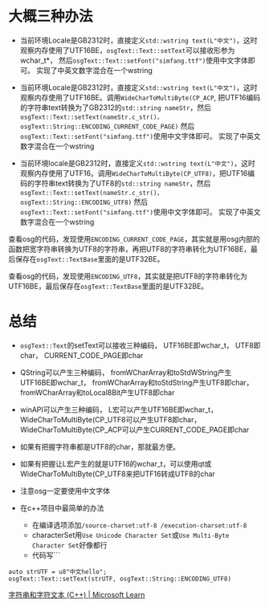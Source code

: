 # 大概三种办法
- 当前环境Locale是GB2312时，直接定义``std::wstring text(L"中文")``，这时观察内存使用了UTF16BE，``osgText::Text::setText``可以接收形参为wchar_t*，
然后``osgText::Text::setFont("simfang.ttf")``使用中文字体即可。
实现了中英文数字混合在一个wstring

- 当前环境Locale是GB2312时，直接定义``std::wstring text(L"中文")``，这时观察内存使用了UTF16BE。调用``WideCharToMultiByte(CP_ACP``, 把UTF16编码的字符串text转换为了GB2312的``std::string nameStr``，然后``osgText::Text::setText(nameStr.c_str()， osgText::String::ENCODING_CURRENT_CODE_PAGE)``
然后``osgText::Text::setFont("simfang.ttf")``使用中文字体即可。
实现了中英文数字混合在一个wstring

- 当前环境locale是GB2312时，直接定义``std::wstring text(L"中文")``，这时观察内存使用了UTF16。调用``WideCharToMultiByte(CP_UTF8)``，把UTF16编码的字符串text转换为了UTF8的``std::string nameStr``，然后``osgText::Text::setText(nameStr.c_str()，
osgText::String::ENCODING_UTF8)``
然后``osgText::Text::setFont("simfang.ttf")``使用中文字体即可。
实现了中英文数字混合在一个wstring

查看osg的代码，发现使用``ENCODING_CURRENT_CODE_PAGE``，其实就是用osg内部的函数把宽字符串转换为UTF8的字符串，再把UTF8的字符串转化为UTF16BE，最后保存在``osgText::TextBase``里面的是UTF32BE。

查看osg的代码，发现使用``ENCODING_UTF8``，其实就是把UTF8的字符串转化为UTF16BE，最后保存在``osgText::TextBase``里面的是UTF32BE。

# 总结

- ``osgText::Text``的setText可以接收三种编码，
UTF16BE即wchar_t，
UTF8即char，
CURRENT_CODE_PAGE即char

- QString可以产生三种编码，
fromWCharArray和toStdWString产生UTF16BE即wchar_t，
fromWCharArray和toStdString产生UTF8即char，
fromWCharArray和toLocal8Bit产生UTF8即char

- winAPI可以产生三种编码，
L宏可以产生UTF16BE即wchar_t， 
WideCharToMultiByte(CP_UTF8可以产生UTF8即char，
WideCharToMultiByte(CP_ACP可以产生CURRENT_CODE_PAGE即char

- 如果有把握字符串都是UTF8的char，那就最方便。
- 如果有把握让L宏产生的就是UTF16的wchar_t，可以使用qt或WideCharToMultiByte(CP_UTF8来把UTF16转成UTF8的char

- 注意osg一定要使用中文字体

- 在c++项目中最简单的办法
    - 在编译选项添加`/source-charset:utf-8 /execution-charset:utf-8 `
    - characterSet用`Use Unicode Character Set`或`Use Multi-Byte Character Set`好像都行
    - 代码写```
```
auto strUTF = u8"中文hello";
osgText::Text::setText(strUTF, osgText::String::ENCODING_UTF8)
```

[字符串和字符文本 (C++) | Microsoft Learn](https://learn.microsoft.com/zh-cn/cpp/cpp/string-and-character-literals-cpp?view=msvc-140)